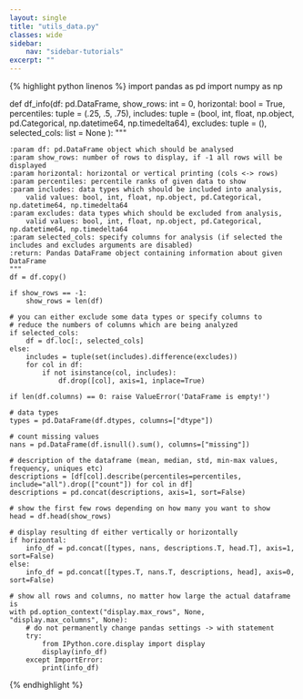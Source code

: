 ```yaml
---
layout: single
title: "utils_data.py"
classes: wide
sidebar:
    nav: "sidebar-tutorials"
excerpt: ""
---
```


{% highlight python linenos %}
import pandas as pd
import numpy as np

def df_info(df: pd.DataFrame,
            show_rows: int = 0,
            horizontal: bool = True,
            percentiles: tuple = (.25, .5, .75),
            includes: tuple = (bool, int, float, np.object, pd.Categorical, np.datetime64, np.timedelta64),
            excludes: tuple = (),
            selected_cols: list = None
            ):
    """

    :param df: pd.DataFrame object which should be analysed
    :param show_rows: number of rows to display, if -1 all rows will be displayed
    :param horizontal: horizontal or vertical printing (cols <-> rows)
    :param percentiles: percentile ranks of given data to show
    :param includes: data types which should be included into analysis,
        valid values: bool, int, float, np.object, pd.Categorical, np.datetime64, np.timedelta64
    :param excludes: data types which should be excluded from analysis,
        valid values: bool, int, float, np.object, pd.Categorical, np.datetime64, np.timedelta64
    :param selected_cols: specify columns for analysis (if selected the includes and excludes arguments are disabled)
    :return: Pandas DataFrame object containing information about given DataFrame
    """
    df = df.copy()

    if show_rows == -1:
        show_rows = len(df)

    # you can either exclude some data types or specify columns to
    # reduce the numbers of columns which are being analyzed
    if selected_cols:
        df = df.loc[:, selected_cols]
    else:
        includes = tuple(set(includes).difference(excludes))
        for col in df:
            if not isinstance(col, includes):
                df.drop([col], axis=1, inplace=True)

    if len(df.columns) == 0: raise ValueError('DataFrame is empty!')

    # data types
    types = pd.DataFrame(df.dtypes, columns=["dtype"])

    # count missing values
    nans = pd.DataFrame(df.isnull().sum(), columns=["missing"])

    # description of the dataframe (mean, median, std, min-max values, frequency, uniques etc)
    descriptions = [df[col].describe(percentiles=percentiles, include="all").drop(["count"]) for col in df]
    descriptions = pd.concat(descriptions, axis=1, sort=False)

    # show the first few rows depending on how many you want to show
    head = df.head(show_rows)

    # display resulting df either vertically or horizontally
    if horizontal:
        info_df = pd.concat([types, nans, descriptions.T, head.T], axis=1, sort=False)
    else:
        info_df = pd.concat([types.T, nans.T, descriptions, head], axis=0, sort=False)

    # show all rows and columns, no matter how large the actual dataframe is
    with pd.option_context("display.max_rows", None, "display.max_columns", None):
        # do not permanently change pandas settings -> with statement
        try:
            from IPython.core.display import display
            display(info_df)
        except ImportError:
            print(info_df)
{% endhighlight %}
